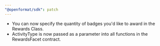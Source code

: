 ```yaml
---
"@openformat/sdk": patch
---
```


- You can now specify the quantity of badges you'd like to award in the Rewards Class.
- ActivityType is now passed as a parameter into all functions in the RewardsFacet contract.
